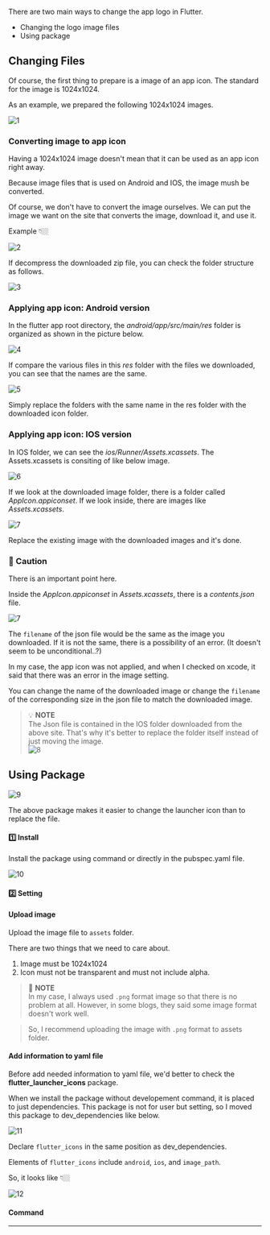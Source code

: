 There are two main ways to change the app logo in Flutter.

- Changing the logo image files
- Using package

## Changing Files
Of course, the first thing to prepare is a image of an app icon. The standard for the image is 1024x1024.

As an example, we prepared the following 1024x1024 images.

![1](https://github.com/jinscodes/Blog_nextJS/assets/87598134/6f0d6466-42eb-4b13-8370-ec420497b5cf)

### Converting image to app icon
Having a 1024x1024 image doesn't mean that it can be used as an app icon right away.

Because image files that is used on Android and IOS, the image mush be converted.

Of course, we don't have to convert the image ourselves. We can put the image we want on the site that converts the image, download it, and use it.

[](https://www.appicon.co/)

Example 👇🏼

![2](https://github.com/jinscodes/Blog_nextJS/assets/87598134/6a6ac9b2-a7c4-4539-810a-ab86128e405c)

If decompress the downloaded zip file, you can check the folder structure as follows.

![3](https://github.com/jinscodes/Blog_nextJS/assets/87598134/9191e77c-c0b8-4ee9-bd79-b7741008affd)

### Applying app icon: Android version
In the flutter app root directory, the *android/app/src/main/res* folder is organized as shown in the picture below.

![4](https://github.com/jinscodes/Blog_nextJS/assets/87598134/9420d754-5c65-47bd-a701-b20972fd9b9c)

If compare the various files in this *res* folder with the files we downloaded, you can see that the names are the same.

![5](https://github.com/jinscodes/Blog_nextJS/assets/87598134/e2e29f3e-e273-4ba7-9c15-d9a38b3ba9f7)

Simply replace the folders with the same name in the res folder with the downloaded icon folder.

### Applying app icon: IOS version
In IOS folder, we can see the *ios/Runner/Assets.xcassets*. The Assets.xcassets is consiting of like below image.

![6](https://github.com/jinscodes/Blog_nextJS/assets/87598134/97b35d24-c892-4c2e-a154-cb20ac34adcf)

If we look at the downloaded image folder, there is a folder called *AppIcon.appiconset*. If we look inside, there are images like *Assets.xcassets*.

![7](https://github.com/jinscodes/Blog_nextJS/assets/87598134/3ef29f86-eeec-4744-87d8-4cc5dfc8d5ed)

Replace the existing image with the downloaded images and it's done.

### 🚨 Caution

There is an important point here.

Inside the *AppIcon.appiconset* in *Assets.xcassets*, there is a *contents.json* file.

![7](https://github.com/jinscodes/Blog_nextJS/assets/87598134/445708bf-4dbb-4834-b516-6840af19c31c)

The `filename` of the json file would be the same as the image you downloaded. If it is not the same, there is a possibility of an error. (It doesn't seem to be unconditional..?)

In my case, the app icon was not applied, and when I checked on xcode, it said that there was an error in the image setting.

You can change the name of the downloaded image or change the `filename` of the corresponding size in the json file to match the downloaded image.

> 💡 **NOTE**   
> The Json file is contained in the IOS folder downloaded from the above site. That's why it's better to replace the folder itself instead of just moving the image.   
> ![8](https://github.com/jinscodes/Blog_nextJS/assets/87598134/16641a4a-8523-4442-8494-e88d05686f79)

## Using Package
![9](https://github.com/jinscodes/Blog_nextJS/assets/87598134/874eafa6-cfb6-42ec-91ad-84da35a1abac)

[](https://pub.dev/packages/flutter_launcher_icons)

The above package makes it easier to change the launcher icon than to replace the file.

#### 1️⃣ Install

Install the package using command or directly in the pubspec.yaml file.

![10](https://github.com/jinscodes/Blog_nextJS/assets/87598134/76caa3aa-c7f1-4862-9ff4-7f9b0cd84676)

#### 2️⃣ Setting

#### Upload image
Upload the image file to `assets` folder.

There are two things that we need to care about.

1. Image must be 1024x1024
1. Icon must not be transparent and must not include alpha.

> 🚨 **NOTE**   
> In my case, I always used `.png` format image so that there is no problem at all. However, in some blogs, they said some image format doesn't work well.

> So, I recommend uploading the image with `.png` format to assets folder.

#### Add information to yaml file 
Before add needed information to yaml file, we'd better to check the **flutter_launcher_icons** package.

When we install the package without developement command, it is placed to just dependencies. This package is not for user but setting, so I moved this package to dev_dependencies like below.

![11](https://github.com/jinscodes/Blog_nextJS/assets/87598134/f60357e7-6b9c-48b6-a7c4-474c7c0874e5)

Declare `flutter_icons` in the same position as dev_dependencies.

Elements of `flutter_icons` include `android`, `ios`, and `image_path`.

So, it looks like 👇🏼

![12](https://github.com/jinscodes/Blog_nextJS/assets/87598134/aea695a2-47ee-460b-894c-3846d1aebe88)

#### Command

---
[](https://velog.io/@adbr/flutter-1%EB%B6%84%EB%A7%8C%EC%97%90-App-Launcher-Icon-%EC%84%A4%EC%A0%95%ED%95%98%EA%B8%B0)

[](https://blog.dglee.co.kr/40)

[](https://asufi.tistory.com/entry/Flutter-Flutter-%EC%95%B1-%EC%B6%9C%EC%8B%9C-%ED%95%98%EA%B8%B0-release-build-apk)
